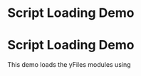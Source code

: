 <!--
 //////////////////////////////////////////////////////////////////////////////
 // @license
 // This file is part of yFiles for HTML 2.6.0.2.
 // Use is subject to license terms.
 //
 // Copyright (c) 2000-2023 by yWorks GmbH, Vor dem Kreuzberg 28,
 // 72070 Tuebingen, Germany. All rights reserved.
 //
 //////////////////////////////////////////////////////////////////////////////
-->
# Script Loading Demo

# Script Loading Demo

This demo loads the yFiles modules using _<script>_ tags.

With script-tags, dependencies between the yFiles modules are not resolved automatically. Therefore, all modules that are used by an application have to be loaded separately and in the correct order, as shown in this [yFiles modules dependency diagram](https://docs.yworks.com/yfileshtml/#/dguide/introduction-modules).

In order to improve code completion, install the UMD variant of yFiles locally as npm module.
